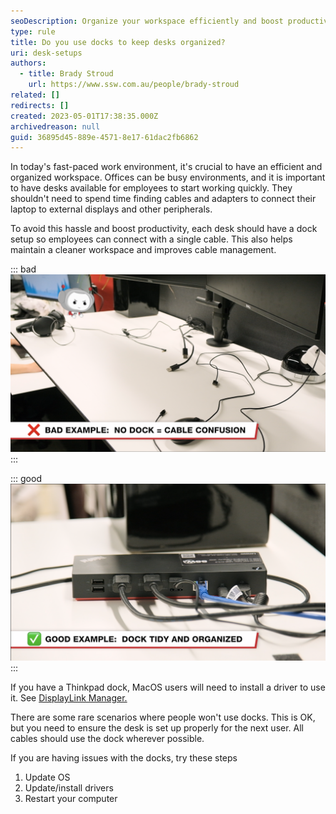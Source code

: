 ```yaml
---
seoDescription: Organize your workspace efficiently and boost productivity with desk docks that keep desks tidy and cables managed.
type: rule
title: Do you use docks to keep desks organized?
uri: desk-setups
authors:
  - title: Brady Stroud
    url: https://www.ssw.com.au/people/brady-stroud
related: []
redirects: []
created: 2023-05-01T17:38:35.000Z
archivedreason: null
guid: 36895d45-889e-4571-8e17-61dac2fb6862
---
```


In today's fast-paced work environment, it's crucial to have an efficient and organized workspace. Offices can be busy environments, and it is important to have desks available for employees to start working quickly. They shouldn't need to spend time finding cables and adapters to connect their laptop to external displays and other peripherals.

To avoid this hassle and boost productivity, each desk should have a dock setup so employees can connect with a single cable. This also helps maintain a cleaner workspace and improves cable management.

<!-- endintro -->

::: bad
![Figure: Bad Example - Plug predators leave messy desks](bad-messy-desks.png)
:::

::: good
![Figure: Good Example - Clean desk with a dock](good-clean-desks.png)
:::

If you have a Thinkpad dock, MacOS users will need to install a driver to use it.
See [DisplayLink Manager.](https://www.synaptics.com/products/displaylink-graphics/downloads/macos)

There are some rare scenarios where people won't use docks. This is OK, but you need to ensure the desk is set up properly for the next user. All cables should use the dock wherever possible.

If you are having issues with the docks, try these steps

1. Update OS
2. Update/install drivers
3. Restart your computer

